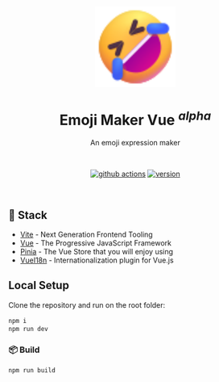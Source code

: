 <p align="center">
  <a href="https://elk.zone" target="_blank" rel="noopener noreferrer">
    <img width="160" height="160" src="./public/favicon.svg" alt="Elk logo">
  </a>
</p>

<h1 align="center"/>Emoji Maker Vue <sup><em>alpha</em></sup></h1>

<p align="center">
An emoji expression maker
</p>

<br/>
<p align="center">
  <a href="https://github.com/fh332393900/emoji-maker-vue/actions"><img src="https://img.shields.io/github/actions/workflow/status/fh332393900/emoji-maker-vue/alibabacloud.yml?style=flat-square&logo=github actions" alt="github actions"></a>
  <a href="https://github.com/fh332393900/emoji-maker-vue/blob/master/package.json"><img src="https://img.shields.io/github/package-json/v/fh332393900/emoji-maker-vue/master?style=flat-square" alt="version"></a>
</p>
<br/>

## 🦄 Stack

- [Vite](https://vitejs.dev/) - Next Generation Frontend Tooling
- [Vue](https://vuejs.org/) - The Progressive JavaScript Framework
- [Pinia](https://pinia.vuejs.org/) - The Vue Store that you will enjoy using
- [VueI18n](https://vue-i18n.intlify.dev/) - Internationalization plugin for Vue.js

## Local Setup

Clone the repository and run on the root folder:

```
npm i
npm run dev
```
### 📦 Build

```
npm run build
```

